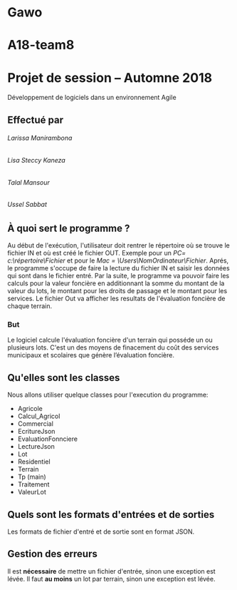 # Gawo
# A18-team8
# Projet de session – Automne 2018

Développement de logiciels dans un environnement Agile


## Effectué par

###### Larissa Manirambona
###### Lisa Steccy Kaneza
###### Talal Mansour
###### Ussel Sabbat

## À quoi sert le programme ?

Au début de l'exécution, l'utilisateur doit rentrer le répertoire où se trouve le fichier IN et où est créé le fichier OUT.
 Exemple pour un *PC= c:\répertoire\Fichier* et pour le *Mac = \Users\NomOrdinateur\Fichier*. Aprés, le programme s'occupe de faire la lecture du fichier IN et saisir les données qui sont dans le fichier entré. Par la suite, le programme va pouvoir faire les calculs pour la valeur foncière en additionnant la somme du montant de la valeur du lots, le montant pour les droits de passage et le montant pour les services. Le fichier Out va afficher les resultats de l'évaluation foncière de chaque terrain.

### But 

Le logiciel calcule l'évaluation foncière d'un terrain qui posséde un ou plusieurs lots. C'est un des moyens de finacement
 du coût des services municipaux et scolaires que génère l’évaluation foncière. 

## Qu'elles sont les classes
Nous allons utiliser quelque classes pour l'execution du programme:
* Agricole
* Calcul_Agricol
* Commercial
* EcritureJson
* EvaluationFonnciere
* LectureJson
* Lot
* Residentiel
* Terrain
* Tp (main)
* Traitement
* ValeurLot


## Quels sont les formats d'entrées et de sorties
Les formats de fichier d'entré et de sortie sont en format JSON.

## Gestion des erreurs
Il est **nécessaire** de mettre un fichier d'entrée, sinon une exception est lévée.
Il faut **au moins** un lot par terrain, sinon une exception est lévée.
